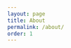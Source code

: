 ```yaml
---
layout: page
title: About
permalink: /about/
order: 1
---
```


<!-- Tancredi Di Giovanni is a researcher and theorist exploring the boundaries between art, science and technology in the attempt to dismantle them. Originally trained in design and visual communication, but profoundly discouraged by the economical factors compromising the discipline, he started to think of himself as a "nomad-by-necessity" in search for a not yet existing new field. In the meanwhile he is a web developer enthusiast for automation and a professional art technician building exhibition around the world.

<hr>

[website](http://hub.xpub.nl/ilinx/dotlinesquare) &nbsp;&nbsp;&nbsp;
[cv](http://hub.xpub.nl/ilinx/dotlinesquare/cv) &nbsp;&nbsp;&nbsp;
[exhibitions](http://hub.xpub.nl/ilinx/dotlinesquare/list_ehibitions) &nbsp;&nbsp;&nbsp;
[developer portfolio](Tancre.github.io/developer_portfolio) &nbsp;&nbsp;&nbsp;
[github](github.com/Tancre)

<hr>

3014 CG Rotterdam, Netherlands<br>
+39 3319894199<br>
<a href = "mailto: tancredidigiovanni@gmail.com">tancredidigiovanni@gmail.com</a> -->
